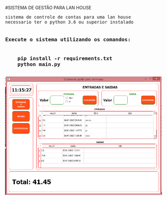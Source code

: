 #SISTEMA DE GESTÃO PARA LAN HOUSE
<pre>
sistema de controle de contas para uma lan house
necessario ter o python 3.6 ou superior instalado

<h3>Execute o sistema utilizando os comandos:<h3>
    pip install -r requirements.txt
    python main.py
</pre>

![r ml-3](https://raw.githubusercontent.com/WalterSilva5/gestao-de-lan-house/master/sistema.png)
